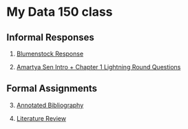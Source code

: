 # My Data 150 class

## Informal Responses

1. [Blumenstock Response](https://aisling-halliden.github.io/Data150-Aisling/Response1.html)

2. [Amartya Sen Intro + Chapter 1 Lightning Round Questions](https://aisling-halliden.github.io/Data150-Aisling/AmartyaSenIntro&Ch.1Answers.html)

## Formal Assignments

3. [Annotated Bibliography](https://aisling-halliden.github.io/Data150-Aisling/AnnotatedBibliography.html)

4. [Literature Review](https://aisling-halliden.github.io/Data150-Aisling/LiteratureReview.html)
